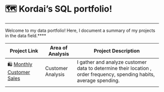 # 🗺 Kordai’s SQL portfolio!

---

Welcome to my data portfolio! Here, I document a summary of my projects in the data field.****

| Project Link | Area of Analysis | Project Description |
| --- | --- | --- |
| 🛍 [Monthly Customer Sales](https://github.com/naakordaiaddy/SQL-Portfolio-Projects/tree/main/Monthly_Customer_Sales) | Customer Analysis | I gather and analyze customer data to determine their location , order frequency, spending habits, average spending. |
|  |  |  |

